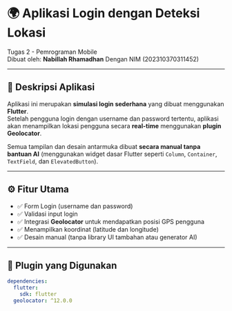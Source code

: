 # 🌍 Aplikasi Login dengan Deteksi Lokasi

Tugas 2 - Pemrograman Mobile  
Dibuat oleh: **Nabillah Rhamadhan** Dengan NIM (202310370311452)

---

## 📱 Deskripsi Aplikasi
Aplikasi ini merupakan **simulasi login sederhana** yang dibuat menggunakan **Flutter**.  
Setelah pengguna login dengan username dan password tertentu, aplikasi akan menampilkan lokasi pengguna secara **real-time** menggunakan **plugin Geolocator**.

Semua tampilan dan desain antarmuka dibuat **secara manual tanpa bantuan AI** (menggunakan widget dasar Flutter seperti `Column`, `Container`, `TextField`, dan `ElevatedButton`).

---

## ⚙️ Fitur Utama
- ✅ Form Login (username dan password)
- ✅ Validasi input login
- ✅ Integrasi **Geolocator** untuk mendapatkan posisi GPS pengguna
- ✅ Menampilkan koordinat (latitude dan longitude)
- ✅ Desain manual (tanpa library UI tambahan atau generator AI)

---

## 📍 Plugin yang Digunakan
```yaml
dependencies:
  flutter:
    sdk: flutter
  geolocator: ^12.0.0
